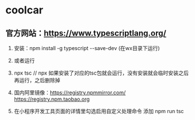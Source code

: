 # coolcar


## 官方网站：https://www.typescriptlang.org/


1. 安装：npm install -g typescript --save-dev (在wx目录下运行)

2. 或者运行

3. npx tsc  // npx  如果安装了对应的tsc包就会运行，没有安装就会临时安装之后再运行，之后删除掉

4. 国内阿里镜像：https://registry.npmmirror.com/  https://registry.npm.taobao.org

5. 在小程序开发工具页面的详情里勾选启用自定义处理命令 添加 npm  run tsc